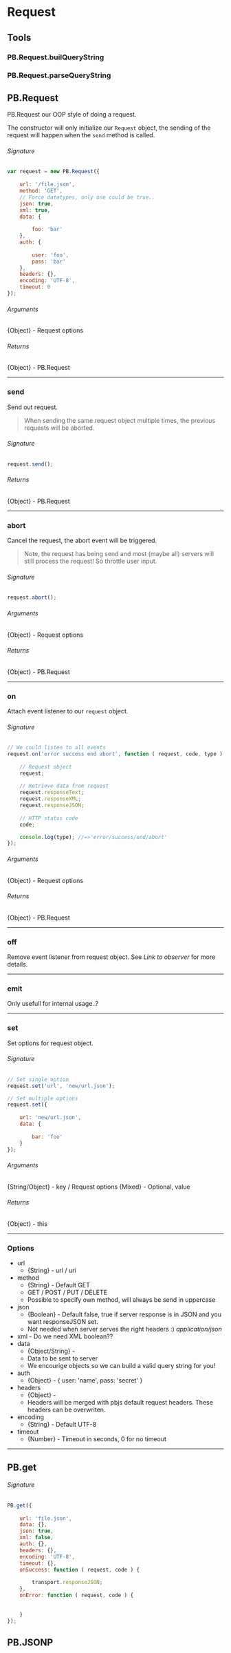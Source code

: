 # Request

## Tools

### PB.Request.builQueryString
### PB.Request.parseQueryString


## PB.Request

PB.Request our OOP style of doing a request.

The constructor will only initialize our `Request` object, the sending of the request will happen when the `send` method is called.

###### Signature
~~~js
var request = new PB.Request({
	
	url: '/file.json',
	method: 'GET',
	// Force datatypes, only one could be true..
	json: true,
	xml: true,
	data: {
		
		foo: 'bar'
	},
	auth: {
		
		user: 'foo',
		pass: 'bar'
	},
	headers: {},
	encoding: 'UTF-8',
	timeout: 0
});
~~~

###### Arguments
{Object} - Request options

###### Returns
{Object} - PB.Request

---

### send

Send out request.

> When sending the same request object multiple times, the previous requests will be aborted.

###### Signature
~~~js
request.send();
~~~

###### Returns
{Object} - PB.Request

---

### abort

Cancel the request, the abort event will be triggered.

> Note, the request has being send and most (maybe all) servers will still process the request! So throttle user input.

###### Signature
~~~js
request.abort();
~~~

###### Arguments
{Object} - Request options

###### Returns
{Object} - PB.Request

---

### on

Attach event listener to our `request` object.

###### Signature
~~~js
// We could listen to all events
request.on('error success end abort', function ( request, code, type ) {
	
	// Request object
	request;
	
	// Retrieve data from request
	request.responseText;
	request.responseXML;
	request.responseJSON;
	
	// HTTP status code
	code;

	console.log(type); //=>'error/success/end/abort'
});
~~~

###### Arguments
{Object} - Request options

###### Returns
{Object} - PB.Request

---

### off

Remove event listener from request object. See *Link to observer* for more details.

---

### emit

Only usefull for internal usage..?

---

### set

Set options for request object.

###### Signature
~~~js
// Set single option
request.set('url', 'new/url.json');

// Set multiple options
request.set({
	
	url: 'new/url.json',
	data: {
		
		bar: 'foo'
	}
});
~~~

###### Arguments
{String/Object} - key / Request options
{Mixed} - Optional, value

###### Returns
{Object} - this

---

### Options

* url
	* {String} - url / uri
* method
	* {String} - Default GET
	* GET / POST / PUT / DELETE
	* Possible to specify own method, will always be send in uppercase
* json
	* {Boolean} - Default false, true if server response is in JSON and you want responseJSON set.
	* Not needed when server serves the right headers :) *application/json*
* xml - Do we need XML boolean??
* data
	* {Object/String} - 
	* Data to be sent to server
	* We encourige objects so we can build a valid query string for you!
* auth
	* {Object} - { user: 'name', pass: 'secret' }
* headers
	* {Object} - 
	* Headers will be merged with pbjs default request headers. These headers can be overwriten.
* encoding
	* {String} - Default UTF-8
* timeout
	- {Number} - Timeout in seconds, 0 for no timeout

---

## PB.get

###### Signature
~~~js
PB.get({
	
	url: 'file.json',
	data: {},
	json: true,
	xml: false,
	auth: {},
	headers: {},
	encoding: 'UTF-8',
	timeout: {},
	onSuccess: function ( request, code ) {
		
		transport.responseJSON;
	},
	onError: function ( request, code ) {
		
		
	}
});
~~~

## PB.JSONP